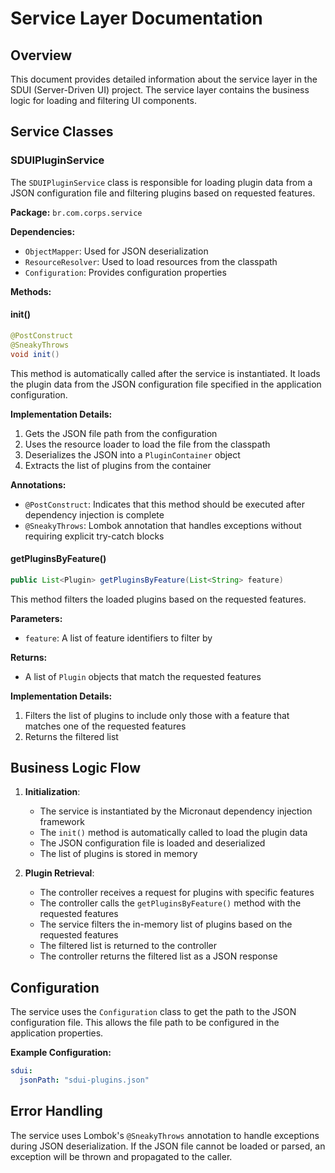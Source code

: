 # Service Layer Documentation

## Overview

This document provides detailed information about the service layer in the SDUI (Server-Driven UI) project. The service layer contains the business logic for loading and filtering UI components.

## Service Classes

### SDUIPluginService

The `SDUIPluginService` class is responsible for loading plugin data from a JSON configuration file and filtering plugins based on requested features.

**Package:** `br.com.corps.service`

**Dependencies:**
- `ObjectMapper`: Used for JSON deserialization
- `ResourceResolver`: Used to load resources from the classpath
- `Configuration`: Provides configuration properties

**Methods:**

#### init()

```java
@PostConstruct
@SneakyThrows
void init()
```

This method is automatically called after the service is instantiated. It loads the plugin data from the JSON configuration file specified in the application configuration.

**Implementation Details:**
1. Gets the JSON file path from the configuration
2. Uses the resource loader to load the file from the classpath
3. Deserializes the JSON into a `PluginContainer` object
4. Extracts the list of plugins from the container

**Annotations:**
- `@PostConstruct`: Indicates that this method should be executed after dependency injection is complete
- `@SneakyThrows`: Lombok annotation that handles exceptions without requiring explicit try-catch blocks

#### getPluginsByFeature()

```java
public List<Plugin> getPluginsByFeature(List<String> feature)
```

This method filters the loaded plugins based on the requested features.

**Parameters:**
- `feature`: A list of feature identifiers to filter by

**Returns:**
- A list of `Plugin` objects that match the requested features

**Implementation Details:**
1. Filters the list of plugins to include only those with a feature that matches one of the requested features
2. Returns the filtered list

## Business Logic Flow

1. **Initialization**:
   - The service is instantiated by the Micronaut dependency injection framework
   - The `init()` method is automatically called to load the plugin data
   - The JSON configuration file is loaded and deserialized
   - The list of plugins is stored in memory

2. **Plugin Retrieval**:
   - The controller receives a request for plugins with specific features
   - The controller calls the `getPluginsByFeature()` method with the requested features
   - The service filters the in-memory list of plugins based on the requested features
   - The filtered list is returned to the controller
   - The controller returns the filtered list as a JSON response

## Configuration

The service uses the `Configuration` class to get the path to the JSON configuration file. This allows the file path to be configured in the application properties.

**Example Configuration:**

```yaml
sdui:
  jsonPath: "sdui-plugins.json"
```

## Error Handling

The service uses Lombok's `@SneakyThrows` annotation to handle exceptions during JSON deserialization. If the JSON file cannot be loaded or parsed, an exception will be thrown and propagated to the caller.
